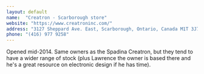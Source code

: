 ```yaml
---
layout: default
name:  "Creatron - Scarborough store"
website: "https://www.creatroninc.com/"
address: "3127 Sheppard Ave. East, Scarborough, Ontario, Canada M1T 3J7"
phone: "(416) 977 9258"
---
```


Opened mid-2014. Same owners as the Spadina Creatron, but they tend to have a wider range of stock (plus Lawrence the owner is based there and he's a great resource on electronic design if he has time).
